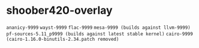 # shoober420-overlay

```ananicy-9999```
```wayst-9999```
```flac-9999```
```mesa-9999 (builds against llvm-9999)```
```pf-sources-5.11_p9999 (builds against latest stable kernel)```
```cairo-9999 (cairo-1.16.0-binutils-2.34.patch removed)```
